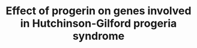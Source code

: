 ---
annotations:
- id: PW:0000013
  parent: disease pathway
  type: Pathway Ontology
  value: disease pathway
- id: DOID:3911
  parent: genetic disease
  type: Disease Ontology
  value: progeria
authors:
- Lorasimons
- DeSl
- Fehrhart
- Eweitz
- Egonw
citedin:
- link: PMC8751594
  title: DNA methylation of ARHGAP30 is negatively associated with ARHGAP30 expression
    in lung adenocarcinoma, which reduces tumor immunity and is detrimental to patient
    survival (2021)
communities:
- Diseases
- RareDiseases
description: The effect of progerin on the involved genes in HGPS. Each coloured box
  shows a different element of the pathway. The red box on the upper right shows that
  upregulation of the p53 pathway leads to apoptosis and senescence. The box beneath
  the red one, the purple one, indicates the inhibition of the Wnt pathway by progerin
  which results in bone abnormalities. The blue box portraits the epigenetic changes
  done by heterochromatin and euchromatin silencing. The green box shows that progerin
  activates SKIP which stimulates the Notch signaling pathway. The orange box surrounds
  the Mi-2/NuRD complex which is depleted by progerin leading mainly to epigenetic
  changes. The final yellow box shows the inhibition of SERBP1 by progerin resulting
  in dysfunctional adipose tissue. Legend shows basic and MIM-interactions and indication
  for methylation.
last-edited: 2021-05-09
ndex: 9af3b910-8b6a-11eb-9e72-0ac135e8bacf
organisms:
- Homo sapiens
redirect_from:
- /index.php/Pathway:WP4320
- /instance/WP4320
- /instance/WP4320_r123412
revision: r123412
schema-jsonld:
- '@context': https://schema.org/
  '@id': https://wikipathways.github.io/pathways/WP4320.html
  '@type': Dataset
  creator:
    '@type': Organization
    name: WikiPathways
  description: The effect of progerin on the involved genes in HGPS. Each coloured
    box shows a different element of the pathway. The red box on the upper right shows
    that upregulation of the p53 pathway leads to apoptosis and senescence. The box
    beneath the red one, the purple one, indicates the inhibition of the Wnt pathway
    by progerin which results in bone abnormalities. The blue box portraits the epigenetic
    changes done by heterochromatin and euchromatin silencing. The green box shows
    that progerin activates SKIP which stimulates the Notch signaling pathway. The
    orange box surrounds the Mi-2/NuRD complex which is depleted by progerin leading
    mainly to epigenetic changes. The final yellow box shows the inhibition of SERBP1
    by progerin resulting in dysfunctional adipose tissue. Legend shows basic and
    MIM-interactions and indication for methylation.
  keywords:
  - CBX1
  - CBX3
  - CBX5
  - CHD3
  - CHD4
  - E2F1
  - HDAC1
  - HDAC2
  - Histone H3.1
  - Histone H3.2
  - Histone H3.3
  - KDM1A
  - LEF1
  - MBD2
  - MBD3
  - MTA1
  - MTA2
  - MTA3
  - Progerin
  - RB1
  - RBBP4
  - RBBP7
  - SKIP
  - SREBF1
  - SUV39H1
  - TP53
  license: CC0
  name: Effect of progerin on genes involved in Hutchinson-Gilford progeria syndrome
seo: CreativeWork
title: Effect of progerin on genes involved in Hutchinson-Gilford progeria syndrome
wpid: WP4320
---